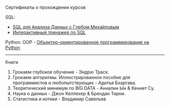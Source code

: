 Сертификаты о прохождении курсов

SQL:
- <a href="https://github.com/ArtemPlgn/certificates/blob/main/stepik-certificate-116332-8a65989.pdf">SQL для Анализа Данных с Глебом Михайловым</a>
- <a href="https://github.com/ArtemPlgn/certificates/blob/main/stepik-certificate-63054-66ec755.pdf">Интерактивный тренажер по SQL</a>

Python:
OOP - <a href="https://github.com/ArtemPlgn/certificates/blob/main/stepik-certificate-114354-12f2abf.pdf">Объектно-ориентированное программирование на Python</a>

__________________________________________________________________________________________________________________________

Книги

1. Грокаем глубокое обучение - Эндрю Траск.
2. Грокаем алгоритмы. Иллюстрированное пособие для программистов и любопытствующих - Адитья Бхаргава.
3. Теоритический минимум по BIG DATA - Анналин Ын & Кеннет Су.
4. Наука о данных - Джон Келлехер & Брендан Тирни.
5. Статистика и котики - Владимир Савельев 
